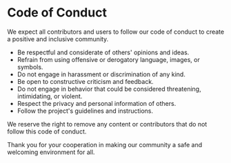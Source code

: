 # Code of Conduct

We expect all contributors and users to follow our code of conduct to create a positive and inclusive community.

* Be respectful and considerate of others' opinions and ideas.
* Refrain from using offensive or derogatory language, images, or symbols.
* Do not engage in harassment or discrimination of any kind.
* Be open to constructive criticism and feedback.
* Do not engage in behavior that could be considered threatening, intimidating, or violent.
* Respect the privacy and personal information of others.
* Follow the project's guidelines and instructions.

We reserve the right to remove any content or contributors that do not follow this code of conduct.

Thank you for your cooperation in making our community a safe and welcoming environment for all.

